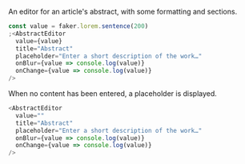An editor for an article's abstract, with some formatting and sections.

```js
const value = faker.lorem.sentence(200)
;<AbstractEditor
  value={value}
  title="Abstract"
  placeholder="Enter a short description of the work…"
  onBlur={value => console.log(value)}
  onChange={value => console.log(value)}
/>
```

When no content has been entered, a placeholder is displayed.

```js
<AbstractEditor
  value=""
  title="Abstract"
  placeholder="Enter a short description of the work…"
  onBlur={value => console.log(value)}
  onChange={value => console.log(value)}
/>
```

